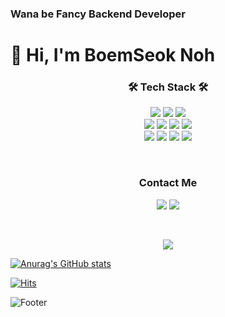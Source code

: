### Wana be Fancy Backend Developer

<h1> 👋 Hi, I'm BoemSeok Noh </h1>

<h3 align="center"> 🛠 Tech Stack 🛠 </h3>

<p align="center">
  <img src="https://img.shields.io/badge/Python-3766AB?logo=Python&logoColor=white&style=flat-square"/> 
  <img src="https://img.shields.io/badge/JavaScript-FFB13B?logo=JavaScript&logoColor=white&style=flat-square"/>
  <img src="https://img.shields.io/badge/Java-007396?logo=Java&logoColor=white&style=flat-square"/> 
  <br>
  <img src="https://img.shields.io/badge/Node.js-339933?logo=Node.js&logoColor=white&style=flat-square"/>
  <img src="https://img.shields.io/badge/SpringBoot-6DB33F?logo=Spring&logoColor=white&style=flat-square"/>
  <img src="https://img.shields.io/badge/Mysql-E6B91E?logo=MySql&logoColor=white&style=flat-square"/>
  <img src="https://img.shields.io/badge/MongoDB-47A248?logo=MongoDB&logoColor=white&style=flat-square"/>
  <br>
  <img src="https://img.shields.io/badge/Docker-2496ED?logo=Docker&logoColor=white&style=flat-square"/>
  <img src="https://img.shields.io/badge/Kubernetes-326CE5?logo=Kubernetes&logoColor=white&style=flat-square"/>
  <img src="https://img.shields.io/badge/aws-333664?logo=amazon-aws&logoColor=white&style=flat-square"/>
  <img src="https://img.shields.io/badge/TensorFlow-FF6F00?logo=TensorFlow&logoColor=white&style=flat-square"/>
</p>
<br>


<h3 align="center"> Contact Me </h3>
<p align="center">
  <a href="mailto:rohos119@naver.com"><img src="https://img.shields.io/badge/Naver Mail-03C75A?style=flat-square&logo=Naver&logoColor=white&link=britko@naver.com"/></a>
  <a href="mailto:rohos119@gmail.com"><img src="https://img.shields.io/badge/Gmail-d14836?style=flatsquare&logo=Gmail&logoColor=white&link=mailto:rohos119@gmail.com"/></a>
</p>
<br>

<p align="center">
  <a href="https://hits.seeyoufarm.com"><img src="https://hits.seeyoufarm.com/api/count/incr/badge.svg?url=https%3A%2F%2Fgithub.com%2Fbritko&count_bg=%2379C83D&title_bg=%23555555&icon=&icon_color=%23E7E7E7&title=hits&edge_flat=false"/></a>
</p>

[![Anurag's GitHub stats](https://github-readme-stats.vercel.app/api?username=rohos119)](https://github.com/anuraghazra/github-readme-stats)


[![Hits](https://hits.seeyoufarm.com/api/count/incr/badge.svg?url=https%3A%2F%2Fgithub.com%2Frohos119%2Fhit-counter&count_bg=%2379C83D&title_bg=%23555555&icon=&icon_color=%23E7E7E7&title=hits&edge_flat=false)](https://hits.seeyoufarm.com)


![Footer](https://capsule-render.vercel.app/api?type=waving&color=auto&height=200&section=footer)
